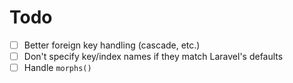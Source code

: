 # Todo

- [ ] Better foreign key handling (cascade, etc.)
- [ ] Don't specify key/index names if they match Laravel's defaults
- [ ] Handle `morphs()`
